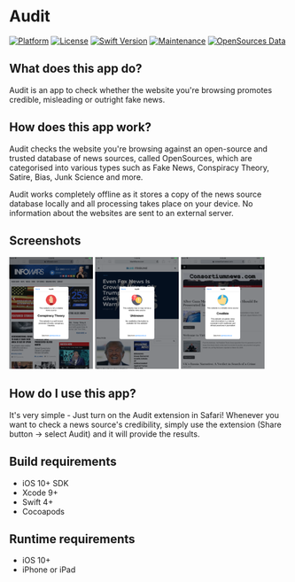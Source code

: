 # Audit

[![Platform](https://img.shields.io/badge/platform-iOS-lightgrey.svg?style=flat)](http://www.apple.com/ios/) [![License](https://img.shields.io/badge/License-LGPL%20v3-blue.svg)](https://opensource.org/licenses/Apache-2.0) [![Swift Version](https://img.shields.io/badge/Swift-4.1-orange.svg)]() [![Maintenance](https://img.shields.io/maintenance/yes/2018.svg)]() [![OpenSources Data](https://img.shields.io/badge/Data-OpenSources-blue.svg)](http://opensources.co)

## What does this app do?

Audit is an app to check whether the website you're browsing promotes credible, misleading or outright fake news.

## How does this app work?

Audit checks the website you're browsing against an open-source and trusted database of news sources, called OpenSources, which are categorised into various types such as Fake News, Conspiracy Theory, Satire, Bias, Junk Science and more.

Audit works completely offline as it stores a copy of the news source database locally and all processing takes place on your device. No information about the websites are sent to an external server.

## Screenshots

<img src="Screenshots/NotCredible.png" width="30%"></img> <img src="Screenshots/Unknown.png" width="30%"></img> <img src="Screenshots/Credible.png" width="30%"></img> 

## How do I use this app?

It's very simple - Just turn on the Audit extension in Safari! Whenever you want to check a news source's credibility, simply use the extension (Share button -> select Audit) and it will provide the results.

## Build requirements

* iOS 10+ SDK
* Xcode 9+
* Swift 4+
* Cocoapods

## Runtime requirements

* iOS 10+
* iPhone or iPad
